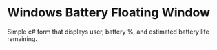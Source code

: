 # Windows Battery Floating Window

Simple c# form that displays user, battery %, and estimated battery life remaining.
